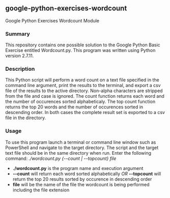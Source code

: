 ## google-python-exercises-wordcount
Google Python Exercises Wordcount Module

### Summary

This repository contains one possible solution to the Google Python Basic Exercise entitled Wordcount.py. This program was written using Python version 2.7.11.

### Description

This Python script will perform a word count on a text file specified in the command line argument, print the results to the terminal, and export a csv file of the results to the active directory. Non-alpha characters are stripped from the file and case is ignored. The count function returns each word and the number of occurences sorted alphabeticaly. The top count function returns the top 20 words and the number of occurences sorted in descending order. In both cases the complete result set is exported to a csv file in the directory.

### Usage

To use this program launch a terminal or command line window such as PowerShell and navigate to the target directory. The script and the target text file should be in the same directory when run. Enter the following command: *./wordcount.py {--count | --topcount} file*

* **./wordcount.py** is the program name and execution argument
* **--count** will return each word sorted alphabetically *OR* **--topcount** will return the top 20 results sorted by occurence in descending order
* **file** will be the name of the file the wordcount is being performed including the file extension
